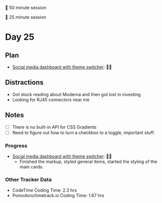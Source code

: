 🍒 50 minute session

🍅 25 minute session

# Day 25

## Plan

-   [Social media dashboard with theme switcher](https://www.frontendmentor.io/challenges/social-media-dashboard-with-theme-switcher-6oY8ozp_H): 🍒🍒

## Distractions

-   Got stuck reading about Moderna and then got lost in investing
-   Looking for RJ45 connectors near me

## Notes

-   [ ] There is no built-in API for CSS Gradients
-   [ ] Need to figure out how to turn a checkbox to a toggle, important stuff.

### Progress

-   [Social media dashboard with theme switcher](https://www.frontendmentor.io/challenges/social-media-dashboard-with-theme-switcher-6oY8ozp_H): 🍒🍒
    -   Finished the markup, styled general items, started the styling of the main cards.

### Other Tracker Data

-   CodeTime Coding Time: 2.3 hrs
-   Pomodoro/timetrack.io Coding Time: 1.67 hrs
